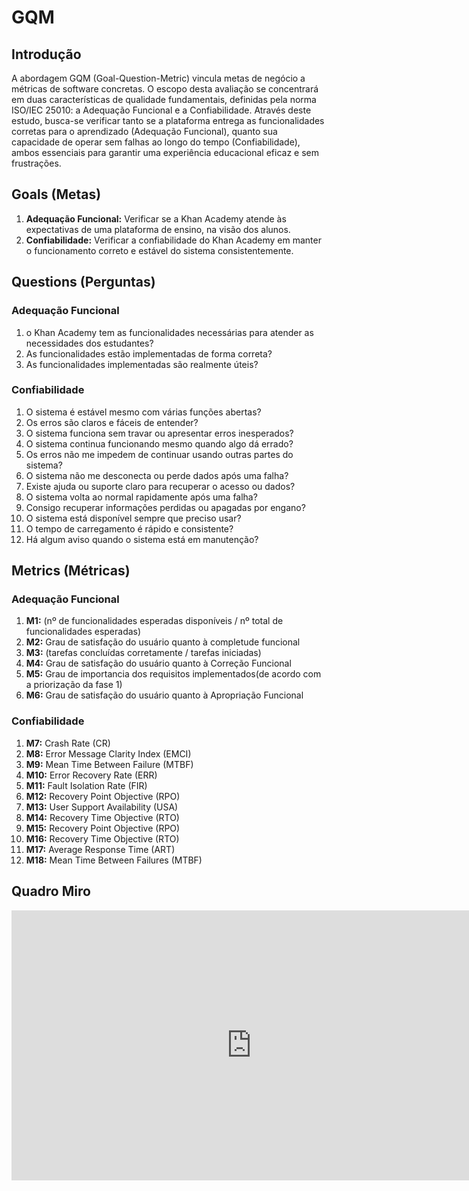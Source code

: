 # GQM
## Introdução
A abordagem GQM (Goal-Question-Metric) vincula metas de negócio a métricas de software concretas. O escopo desta avaliação se concentrará em duas características de qualidade fundamentais, definidas pela norma ISO/IEC 25010: a Adequação Funcional e a Confiabilidade. Através deste estudo, busca-se verificar tanto se a plataforma entrega as funcionalidades corretas para o aprendizado (Adequação Funcional), quanto sua capacidade de operar sem falhas ao longo do tempo (Confiabilidade), ambos essenciais para garantir uma experiência educacional eficaz e sem frustrações.

## Goals (Metas)
1. **Adequação Funcional:**  Verificar se a Khan Academy atende às expectativas de uma plataforma de ensino, na visão dos alunos.
2. **Confiabilidade:** Verificar a confiabilidade do Khan Academy em manter o funcionamento correto e estável do sistema consistentemente.

## Questions (Perguntas)
### Adequação Funcional
1. o Khan Academy tem as funcionalidades necessárias para atender as necessidades dos estudantes?
2. As funcionalidades estão implementadas de forma correta?
3. As funcionalidades implementadas são realmente úteis?
### Confiabilidade
1. O sistema é estável mesmo com várias funções abertas?
2. Os erros são claros e fáceis de entender?
3. O sistema funciona sem travar ou apresentar erros inesperados?
4. O sistema continua funcionando mesmo quando algo dá errado?
5. Os erros não me impedem de continuar usando outras partes do sistema?
6. O sistema não me desconecta ou perde dados após uma falha?
7. Existe ajuda ou suporte claro para recuperar o acesso ou dados?
8. O sistema volta ao normal rapidamente após uma falha?
9. Consigo recuperar informações perdidas ou apagadas por engano?
10. O sistema está disponível sempre que preciso usar?
11. O tempo de carregamento é rápido e consistente?
12. Há algum aviso quando o sistema está em manutenção?

## Metrics (Métricas)
### Adequação Funcional
1. **M1:** (nº de funcionalidades esperadas disponíveis / nº total de funcionalidades esperadas) 
2. **M2:** Grau de satisfação do usuário quanto à completude funcional
3. **M3:** (tarefas concluídas corretamente / tarefas iniciadas)
4. **M4:** Grau de satisfação do usuário quanto à Correção Funcional
5. **M5:** Grau de importancia dos requisitos implementados(de acordo com a priorização da fase 1)
6. **M6:** Grau de satisfação do usuário quanto à Apropriação Funcional
### Confiabilidade
1. **M7:** Crash Rate (CR)
2. **M8:** Error Message Clarity Index (EMCI)
3. **M9:** Mean Time Between Failure (MTBF)
4. **M10:** Error Recovery Rate (ERR)
5. **M11:** Fault Isolation Rate (FIR)
6. **M12:** Recovery Point Objective (RPO)
7. **M13:** User Support Availability (USA)
8. **M14:** Recovery Time Objective (RTO)
9. **M15:** Recovery Point Objective (RPO)
10. **M16:** Recovery Time Objective (RTO)
11. **M17:** Average Response Time (ART)
12. **M18:** Mean Time Between Failures (MTBF)

## Quadro Miro
<iframe width="768" height="432" src="https://miro.com/app/live-embed/uXjVJ8XDr20=/?embedMode=view_only_without_ui&moveToViewport=-2415,-368,2966,1537&embedId=365606286765" frameborder="0" scrolling="no" allow="fullscreen; clipboard-read; clipboard-write" allowfullscreen></iframe>